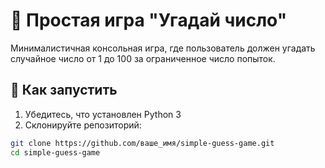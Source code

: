 # 🎯 Простая игра "Угадай число"

Минималистичная консольная игра, где пользователь должен угадать случайное число от 1 до 100 за ограниченное число попыток.

## 🔧 Как запустить

1. Убедитесь, что установлен Python 3
2. Склонируйте репозиторий:
```bash
git clone https://github.com/ваше_имя/simple-guess-game.git
cd simple-guess-game
